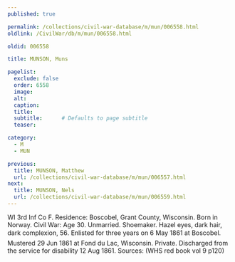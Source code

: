 ```yaml
---
published: true

permalink: /collections/civil-war-database/m/mun/006558.html
oldlink: /CivilWar/db/m/mun/006558.html

oldid: 006558

title: MUNSON, Muns

pagelist:
  exclude: false
  order: 6558
  image: 
  alt:
  caption:
  title:
  subtitle:      # Defaults to page subtitle
  teaser:

category: 
  - M 
  - MUN

previous:
  title: MUNSON, Matthew
  url: /collections/civil-war-database/m/mun/006557.html  
next:
  title: MUNSON, Nels
  url: /collections/civil-war-database/m/mun/006559.html   
---
```

WI 3rd Inf Co F. Residence: Boscobel, Grant County, Wisconsin. Born in Norway. Civil War: Age 30. Unmarried. Shoemaker. Hazel eyes, dark hair, dark complexion, 5&#146;6&#148;. Enlisted for three years on 6 May 1861 at Boscobel. Mustered 29 Jun 1861 at Fond du Lac, Wisconsin. Private. Discharged from the service for disability 12 Aug 1861. Sources: (WHS red book vol 9 p120)